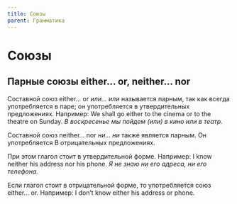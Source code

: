 ```yaml
---
title: Союзы
parent: Грамматика
---
```


# Союзы

## Парные союзы either... or, neither... nor

Составной союз either... or *или... или* называется парным, так как
всегда употребляется в паре; он употребляется в утвердительных
предложениях. Например: We shall go either to the cinema or to the
theatre on Sunday.  *В воскресенье мы пойдем (или) в кино или в
театр.*

Составной союз neither... nor *ни... ни* также является парным.  Он
употребляется В отрицательных предложениях.

При этом глагол стоит в утвердительной форме.  Например: I know
neither his address nor his phone.  *Я не знаю ни его адреса, ни его
телефона.*

Если глагол стоит в отрицательной форме, то употребляется союз
either... or.  Например: I don’t know either his address or phone.


